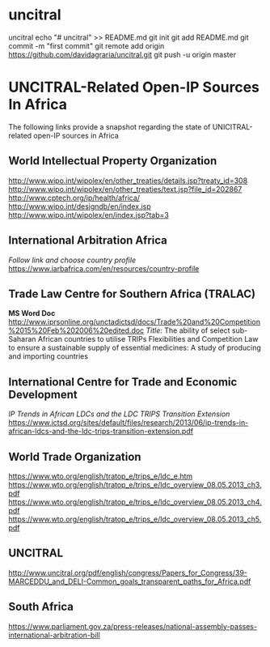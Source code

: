 # uncitral
uncitral
echo "# uncitral" >> README.md
git init
git add README.md
git commit -m "first commit"
git remote add origin https://github.com/davidagraria/uncitral.git
git push -u origin master
# **UNCITRAL-Related Open-IP Sources In Africa**
The following links provide a snapshot regarding the state of UNICITRAL-related open-IP sources in Africa
## **World Intellectual Property Organization**
http://www.wipo.int/wipolex/en/other_treaties/details.jsp?treaty_id=308
http://www.wipo.int/wipolex/en/other_treaties/text.jsp?file_id=202867
http://www.cptech.org/ip/health/africa/
http://www.wipo.int/designdb/en/index.jsp
http://www.wipo.int/wipolex/en/index.jsp?tab=3
## **International Arbitration Africa**
*Follow link and choose country profile* 
https://www.iarbafrica.com/en/resources/country-profile
## **Trade Law Centre for Southern Africa (TRALAC)** 
**MS Word Doc** http://www.iprsonline.org/unctadictsd/docs/Trade%20and%20Competition%2015%20Feb%202006%20edited.doc
*Title*: The ability of select sub-Saharan African countries to utilise TRIPs Flexibilities and Competition Law to ensure a sustainable supply of essential medicines: A study of producing and importing countries 
## **International Centre for Trade and Economic Development**
*IP Trends in African LDCs and the LDC TRIPS Transition Extension*
https://www.ictsd.org/sites/default/files/research/2013/06/ip-trends-in-african-ldcs-and-the-ldc-trips-transition-extension.pdf
## **World Trade Organization**
https://www.wto.org/english/tratop_e/trips_e/ldc_e.htm
https://www.wto.org/english/tratop_e/trips_e/ldc_overview_08.05.2013_ch3.pdf
https://www.wto.org/english/tratop_e/trips_e/ldc_overview_08.05.2013_ch4.pdf
https://www.wto.org/english/tratop_e/trips_e/ldc_overview_08.05.2013_ch5.pdf
## **UNCITRAL**
http://www.uncitral.org/pdf/english/congress/Papers_for_Congress/39-MARCEDDU_and_DELI-Common_goals_transparent_paths_for_Africa.pdf
## **South Africa**
https://www.parliament.gov.za/press-releases/national-assembly-passes-international-arbitration-bill
